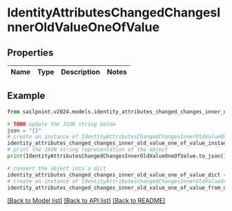 # IdentityAttributesChangedChangesInnerOldValueOneOfValue


## Properties

Name | Type | Description | Notes
------------ | ------------- | ------------- | -------------

## Example

```python
from sailpoint.v2024.models.identity_attributes_changed_changes_inner_old_value_one_of_value import IdentityAttributesChangedChangesInnerOldValueOneOfValue

# TODO update the JSON string below
json = "{}"
# create an instance of IdentityAttributesChangedChangesInnerOldValueOneOfValue from a JSON string
identity_attributes_changed_changes_inner_old_value_one_of_value_instance = IdentityAttributesChangedChangesInnerOldValueOneOfValue.from_json(json)
# print the JSON string representation of the object
print(IdentityAttributesChangedChangesInnerOldValueOneOfValue.to_json())

# convert the object into a dict
identity_attributes_changed_changes_inner_old_value_one_of_value_dict = identity_attributes_changed_changes_inner_old_value_one_of_value_instance.to_dict()
# create an instance of IdentityAttributesChangedChangesInnerOldValueOneOfValue from a dict
identity_attributes_changed_changes_inner_old_value_one_of_value_from_dict = IdentityAttributesChangedChangesInnerOldValueOneOfValue.from_dict(identity_attributes_changed_changes_inner_old_value_one_of_value_dict)
```
[[Back to Model list]](../README.md#documentation-for-models) [[Back to API list]](../README.md#documentation-for-api-endpoints) [[Back to README]](../README.md)


